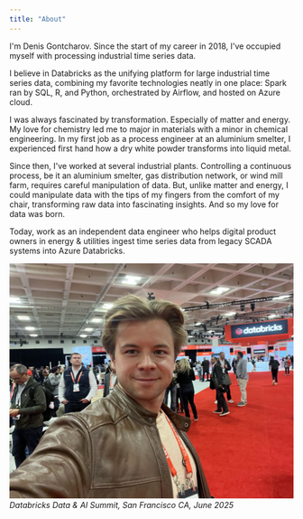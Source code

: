 ```yaml
---
title: "About"
---
```


I'm Denis Gontcharov. Since the start of my career in 2018, I've occupied myself with processing industrial time series data.

I believe in Databricks as the unifying platform for large industrial time series data, combining my favorite technologies neatly in one place: Spark ran by SQL, R, and Python, orchestrated by Airflow, and hosted on Azure cloud.

I was always fascinated by transformation. Especially of matter and energy. My love for chemistry led me to major in materials with a minor in chemical engineering. In my first job as a process engineer at an aluminium smelter, I experienced first hand how a dry white powder transforms into liquid metal.

Since then, I've worked at several industrial plants. Controlling a continuous process, be it an aluminium smelter, gas distribution network, or wind mill farm, requires careful manipulation of data. But, unlike matter and energy, I could manipulate data with the tips of my fingers from the comfort of my chair, transforming raw data into fascinating insights. And so my love for data was born.

Today, work as an independent data engineer who helps digital product owners in energy & utilities ingest time series data from legacy SCADA systems into Azure Databricks. 

![Denis Gontcharov](me.jpg)
*Databricks Data & AI Summit, San Francisco CA, June 2025*

